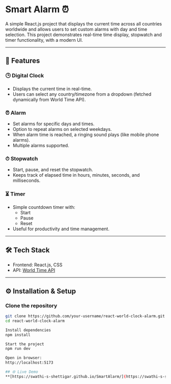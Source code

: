 # Smart Alarm ⏰

A simple React.js project that displays the current time across all countries worldwide and allows users to set custom alarms with day and time selection. This project demonstrates real-time time display, stopwatch and timer functionality, with a modern UI.

---

## 🚀 Features

### 🕒 Digital Clock
- Displays the current time in real-time.
- Users can select any country/timezone from a dropdown (fetched dynamically from World Time API).

### ⏰ Alarm
- Set alarms for specific days and times.
- Option to repeat alarms on selected weekdays.
- When alarm time is reached, a ringing sound plays (like mobile phone alarms).
- Multiple alarms supported.

### ⏱ Stopwatch
- Start, pause, and reset the stopwatch.
- Keeps track of elapsed time in hours, minutes, seconds, and milliseconds.

### ⏳ Timer
- Simple countdown timer with:
  - Start
  - Pause
  - Reset
- Useful for productivity and time management.

---

## 🛠️ Tech Stack
- Frontend: React.js, CSS
- API: [World Time API](https://worldtimeapi.org/api/timezone)

---

## ⚙️ Installation & Setup

### Clone the repository
```bash
git clone https://github.com/your-username/react-world-clock-alarm.git
cd react-world-clock-alarm

Install dependencies
npm install

Start the project
npm run dev

Open in browser:
http://localhost:5173

## 🌐 Live Demo
**[https://swathi-s-shettigar.github.io/SmartAlarm/](https://swathi-s-shettigar.github.io/SmartAlarm/)**
